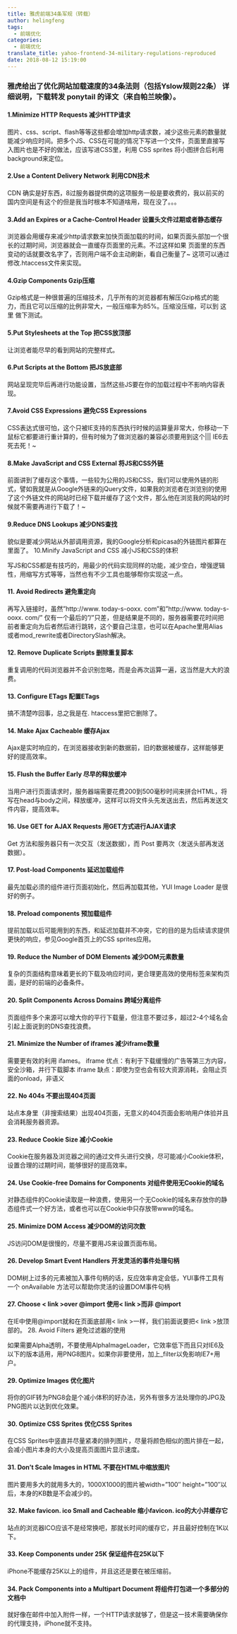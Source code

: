 ```yaml
---
title: 雅虎前端34条军规（转载）
author: helingfeng
tags:
  - 前端优化
categories:
  - 前端优化
translate_title: yahoo-frontend-34-military-regulations-reproduced
date: 2018-08-12 15:19:00
---
```

### 雅虎给出了优化网站加载速度的34条法则（包括Yslow规则22条） 详细说明，下载转发 ponytail 的译文（来自帕兰映像）。

#### 1.Minimize HTTP Requests 减少HTTP请求

图片、css、script、flash等等这些都会增加http请求数，减少这些元素的数量就能减少响应时间。把多个JS、CSS在可能的情况下写进一个文件，页面里直接写入图片也是不好的做法，应该写进CSS里，利用 CSS sprites 将小图拼合后利用background来定位。
#### 2.Use a Content Delivery Network 利用CDN技术

CDN 确实是好东西，8过服务器提供商的这项服务一般是要收费的，我以前买的国内空间是有这个的但是我当时根本不知道啥用，现在没了。。。
#### 3.Add an Expires or a Cache-Control Header 设置头文件过期或者静态缓存

浏览器会用缓存来减少http请求数来加快页面加载的时间，如果页面头部加一个很长的过期时间，浏览器就会一直缓存页面里的元素。不过这样如果 页面里的东西变动的话就要改名字了，否则用户端不会主动刷新，看自己衡量了~ 这项可以通过修改.htaccess文件来实现。
#### 4.Gzip Components Gzip压缩

Gzip格式是一种很普遍的压缩技术，几乎所有的浏览器都有解压Gzip格式的能力，而且它可以压缩的比例非常大，一般压缩率为85%。压缩没压缩，可以到 这里 做下测试。
#### 5.Put Stylesheets at the Top 把CSS放顶部

让浏览者能尽早的看到网站的完整样式。
#### 6.Put Scripts at the Bottom 把JS放底部

网站呈现完毕后再进行功能设置，当然这些JS要在你的加载过程中不影响内容表现。

#### 7.Avoid CSS Expressions 避免CSS Expressions

CSS表达式很可怕，这个只被IE支持的东西执行时候的运算量非常大，你移动一下鼠标它都要进行重计算的，但有时候为了做浏览器的兼容必须要用到这个||| IE6去死去死！~
#### 8.Make JavaScript and CSS External 将JS和CSS外链

前面讲到了缓存这个事情，一些较为公用的JS和CSS，我们可以使用外链的形式，譬如我就是从Google外链来的jQuery文件，如果我的浏览者在浏览别的使用了这个外链文件的网站时已经下载并缓存了这个文件，那么他在浏览我的网站的时候就不需要再进行下载了！~
#### 9.Reduce DNS Lookups 减少DNS查找

貌似是要减少网站从外部调用资源，我的Google分析和picasa的外链图片都算在里面了。
10.Minify JavaScript and CSS 减小JS和CSS的体积

写JS和CSS都是有技巧的，用最少的代码实现同样的功能，减少空白，增强逻辑性，用缩写方式等等，当然也有不少工具也能够帮你实现这一点。
#### 11. Avoid Redirects 避免重定向

再写入链接时，虽然”http://www. today-s-ooxx. com”和”http://www. today-s-ooxx. com/” 仅有一个最后的”/”只差，但是结果是不同的，服务器需要花时间把前者重定向为后者然后进行跳转，这个要自己注意，也可以在Apache里用Alias 或者mod_rewrite或者DirectorySlash解决。
#### 12. Remove Duplicate Scripts 删除重复脚本

重复调用的代码浏览器并不会识别忽略，而是会再次运算一遍，这当然是大大的浪费。
#### 13. Configure ETags 配置ETags

搞不清楚咋回事，总之我是在. htaccess里把它删除了。
#### 14. Make Ajax Cacheable 缓存Ajax

Ajax是实时响应的，在浏览器接收到新的数据前，旧的数据被缓存，这样能够更好的提高效率。
#### 15. Flush the Buffer Early 尽早的释放缓冲

当用户进行页面请求时，服务器端需要花费200到500毫秒时间来拼合HTML，将写在head与body之间，释放缓冲，这样可以将文件头先发送出去，然后再发送文件内容，提高效率。
#### 16. Use GET for AJAX Requests 用GET方式进行AJAX请求

Get 方法和服务器只有一次交互（发送数据），而 Post 要两次（发送头部再发送数据）。
#### 17. Post-load Components 延迟加载组件

最先加载必须的组件进行页面初始化，然后再加载其他，YUI Image Loader 是很好的例子。
#### 18. Preload components 预加载组件

提前加载以后可能用到的东西，和延迟加载并不冲突，它的目的是为后续请求提供更快的响应，参见Google首页上的CSS sprites应用。
#### 19. Reduce the Number of DOM Elements 减少DOM元素数量

复杂的页面结构意味着更长的下载及响应时间，更合理更高效的使用标签来架构页面，是好的前端的必备条件。
#### 20. Split Components Across Domains 跨域分离组件

页面组件多个来源可以增大你的平行下载量，但注意不要过多，超过2-4个域名会引起上面说到的DNS查找浪费。
#### 21. Minimize the Number of iframes 减少iframe数量

需要更有效的利用 ifames。
iframe 优点：有利于下载缓慢的广告等第三方内容，安全沙箱，并行下载脚本
iframe 缺点：即使为空也会有较大资源消耗，会阻止页面的onload，非语义
#### 22. No 404s 不要出现404页面

站点本身里（非搜索结果）出现404页面，无意义的404页面会影响用户体验并且会消耗服务器资源。
#### 23. Reduce Cookie Size 减小Cookie

Cookie在服务器及浏览器之间的通过文件头进行交换，尽可能减小Cookie体积，设置合理的过期时间，能够很好的提高效率。
#### 24. Use Cookie-free Domains for Components 对组件使用无Cookie的域名

对静态组件的Cookie读取是一种浪费，使用另一个无Cookie的域名来存放你的静态组件式一个好方法，或者也可以在Cookie中只存放带www的域名。
#### 25. Minimize DOM Access 减少DOM的访问次数

JS访问DOM是很慢的，尽量不要用JS来设置页面布局。
#### 26. Develop Smart Event Handlers 开发灵活的事件处理句柄

DOM树上过多的元素被加入事件句柄的话，反应效率肯定会低，YUI事件工具有一个 onAvailable 方法可以帮助你灵活的设置DOM事件句柄
#### 27. Choose < link >over @import 使用< link >而非 @import

在IE中使用@import就和在页面底部用< link >一样，我们前面说要把< link >放顶部的。
28. Avoid Filters 避免过滤器的使用

如果需要Alpha透明，不要使用AlphaImageLoader，它效率低下而且只对IE6及以下的版本适用，用PNG8图片。如果你非要使用，加上_filter以免影响IE7+用户。
#### 29. Optimize Images 优化图片

将你的GIF转为PNG8会是个减小体积的好办法，另外有很多方法处理你的JPG及PNG图片以达到优化效果。
#### 30. Optimize CSS Sprites 优化CSS Sprites

在CSS Sprites中竖直并尽量紧凑的排列图片，尽量将颜色相似的图片排在一起，会减小图片本身的大小及提高页面图片显示速度。
#### 31. Don’t Scale Images in HTML 不要在HTML中缩放图片

图片要用多大的就用多大的，1000X1000的图片被width=”100″ height=”100″以后，本身的KB数是不会减少的。
#### 32. Make favicon. ico Small and Cacheable 缩小favicon. ico的大小并缓存它

站点的浏览器ICO应该不是经常换吧，那就长时间的缓存它，并且最好控制在1K以下。
#### 33. Keep Components under 25K 保证组件在25K以下

iPhone不能缓存25K以上的组件，并且这还是要在被压缩前。
#### 34. Pack Components into a Multipart Document 将组件打包进一个多部分的文档中

就好像在邮件中加入附件一样，一个HTTP请求就够了，但是这一技术需要确保你的代理支持，iPhone就不支持。